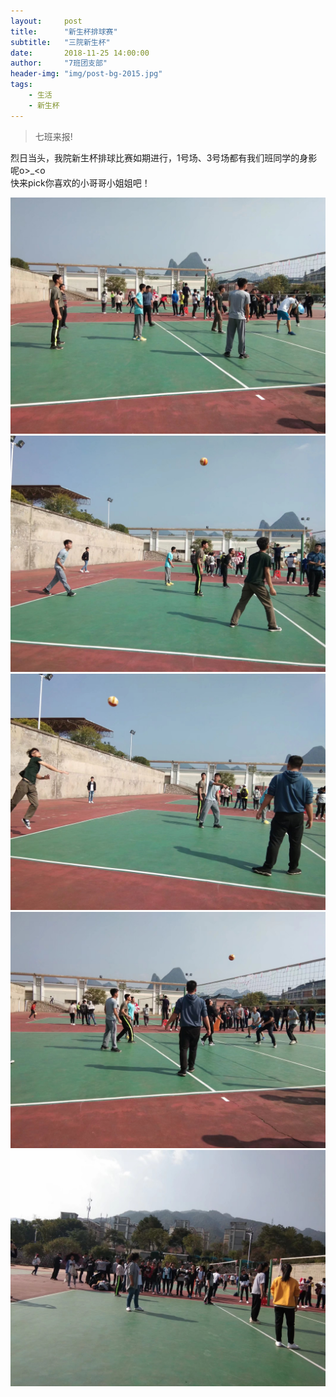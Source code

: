 ```yaml
---
layout:     post
title:      "新生杯排球赛"
subtitle:   "三院新生杯"
date:       2018-11-25 14:00:00
author:     "7班团支部"
header-img: "img/post-bg-2015.jpg"
tags:
    - 生活
    - 新生杯
---
```


>七班来报!

   烈日当头，我院新生杯排球比赛如期进行，1号场、3号场都有我们班同学的身影呢o>_<o <br>
   快来pick你喜欢的小哥哥小姐姐吧！<br>
 
 ![](/img/in-post/post-freshmen-cup-01.jpeg)
 ![](/img/in-post/post-freshmen-cup-02.jpeg)
 ![](/img/in-post/post-freshmen-cup-03.jpeg)
 ![](/img/in-post/post-freshmen-cup-04.jpeg)
 ![](/img/in-post/post-freshmen-cup-05.jpeg)





